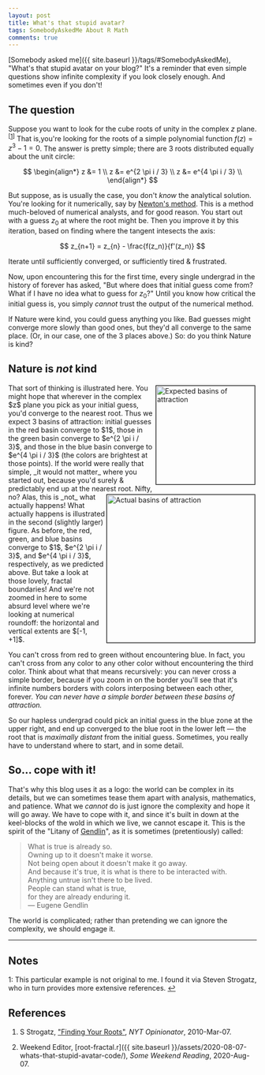 ```yaml
---
layout: post
title: What's that stupid avatar?
tags: SomebodyAskedMe About R Math
comments: true
---
```


[Somebody asked me]({{ site.baseurl }}/tags/#SomebodyAskedMe), "What's that stupid avatar
on your blog?"  It's a reminder that even simple questions show infinite complexity if you
look closely enough.  And sometimes even if you don't!  

## The question  

Suppose you want to look for the cube roots of unity in the complex $z$ plane.<sup id="fn1a">[[1](#fn1)]</sup>
That is,you're looking for the roots of a simple polynomial function $f(z) = z^3 - 1 = 0$.  The
answer is pretty simple; there are 3 roots distributed equally about the unit circle:

$$
\begin{align*}
  z &= 1               \\
  z &= e^{2 \pi i / 3} \\
  z &= e^{4 \pi i / 3} \\
\end{align*}
$$

But suppose, as is usually the case, you don't _know_ the analytical solution.  You're
looking for it numerically, say by 
[Newton's method](https://en.wikipedia.org/wiki/Newton%27s_method).  This is a method
much-beloved of numerical analysts, and for good reason.  You start out with a guess $z_0$
at where the root might be.  Then you improve it by this iteration, based on finding where
the tangent intesects the axis:  

$$
z_{n+1} = z_{n} - \frac{f(z_n)}{f'(z_n)}
$$

Iterate until sufficiently converged, or sufficiently tired &amp; frustrated.  

Now, upon encountering this for the first time, every single undergrad in the history of
forever has asked, "But where does that initial guess come from?  What if I have no idea
what to guess for $z_0$?"  Until you know how critical the initial guess is, you simply
_cannot_ trust the output of the numerical method.  

If Nature were kind, you could guess anything you like.  Bad guesses might converge more
slowly than good ones, but they'd all converge to the same place.  (Or, in our case, one 
of the 3 places above.)  So: do you think Nature is kind?  

## Nature is _not_ kind

<!-- *** figure/figcaption -->
<img src="{{ site.baseurl }}/images/2020-08-07-whats-that-stupid-avatar-expected.png" width="200" height="200" alt="Expected basins of attraction" title="Expected basins of attraction"  style="float: right; margin: 3px 3px 3px 3px; border: 1px solid #000000;">
That sort of thinking is illustrated here.  You might hope that wherever in the complex
$z$ plane you pick as your initial guess, you'd converge to the nearest root.  Thus we
expect 3 basins of attraction: initial guesses in the red basin converge to $1$, those in
the green basin converge to $e^{2 \pi i / 3}$, and those in the blue basin converge to
$e^{4 \pi i / 3}$ (the colors are brightest at those points).  If the world were really
that simple, _it would not matter_ where you started out, because you'd surely &amp;
predictably end up at the nearest root.  Nifty, no?  

<!-- *** figure/figcaption -->
<img src="{{ site.baseurl }}/images/root-fractal-1000.png" width="300" height="300" alt="Actual basins of attraction" title="Actual basins of attraction" style="float: right; margin: 3px 3px 3px 3px; border: 1px solid #000000;">
Alas, this is _not_ what actually happens!  What actually happens is illustrated in the
second (slightly larger) figure.  As before, the red, green, and blue basins converge to 
$1$, $e^{2 \pi i / 3}$, and $e^{4 \pi i / 3}$, respectively, as we predicted above.  
But take a look at those lovely, fractal boundaries!  And we're not zoomed in here to some 
absurd level where we're looking at numerical roundoff: the horizontal and vertical extents are
$[-1, +1]$.  

You can't cross from red to green without encountering blue.  In fact, you can't cross from
any color to any other color without encountering the third color.  Think about what that
means recursively: you can never cross a simple border, because if you zoom in on the
border you'll see that it's infinite numbers borders with colors interposing between each
other, forever.  _You can never have a simple border between these basins of attraction._  

So our hapless undergrad could pick an initial guess in the blue zone at the upper right,
and end up converged to the blue root in the lower left &mdash; the root that is
_maximally distant_ from the initial guess.  Sometimes, you really have to understand
where to start, and in some detail.  

## So... cope with it!  

That's why this blog uses it as a logo: the world can be complex in its details, but we
can sometimes tease them apart with analysis, mathematics, and patience.  What we _cannot_
do is just ignore the complexity and hope it will go away.  We have to cope with it, and
since it's built in down at the keel-blocks of the wold in which we live, we cannot escape
it.  This is the spirit of the "Litany of [Gendlin](https://en.wikipedia.org/wiki/Eugene_Gendlin)",
as it is sometimes (pretentiously) called:  

>What is true is already so.  
>Owning up to it doesn't make it worse.  
>Not being open about it doesn't make it go away.  
>And because it's true, it is what is there to be interacted with.  
>Anything untrue isn't there to be lived.  
>People can stand what is true,  
>for they are already enduring it.  
> &mdash; Eugene Gendlin

The world is complicated; rather than pretending we can ignore the complexity, we should engage it.  

---

## Notes  

<a id="fn1">1</a>: This particular example is not original to me.  I found it via Steven
Strogatz, who in turn provides more extensive references. [↩](#fn1a)  

## References  

1. S Strogatz, ["Finding Your Roots"](http://opinionator.blogs.nytimes.com/2010/03/07/finding-your-roots/), _NYT Opinionator_, 2010-Mar-07.  

1. Weekend Editor, 
[root-fractal.r]({{ site.baseurl }}/assets/2020-08-07-whats-that-stupid-avatar-code/), 
_Some Weekend Reading_, 2020-Aug-07.  
